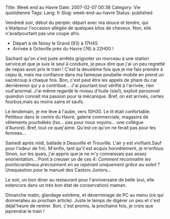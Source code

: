 Title: Week end au Havre
Date: 2007-02-07 00:38
Category: Vie quotidienne
Tags:
Lang: fr
Slug: week-end-au-havre
Status: published

Vendredi soir, début du périple: départ avec ma douce et tendre, qui s'étaitpour l'occasion allégée de quelques kilos de cheveux. Non, elle n'avaitpourtant pas une coupe afro.

<div class="\"hitencart\"" style="\&quot;margin-left:" 2em\"="">

-   Départ à de Noisy le Grand (93) à 17H45
-   Arrivée à Octeville près du Havre (76) à 22H00 ! 

</div>

Sachant qu'on s'est juste arrêtés grignoter un morceau à une station service,et que je suis le seul à conduire, je peux dire que j'ai un peu regretté de nepas avoir pris le train ! C'est la deuxième fois que je me fais prendre à cejeu là, mais ma confiance dans ma fameuse poubelle-mobile en prend un sacrécoup à chaque fois. Bon, c'est peut être les appels de phare du car derrièremoi qui y a contribué... J'ai pourtant tout vérifié à l'arrivée, rien vud'anormal. J'ai même regardé le niveau d'huile (sisi!), exploit personnel quandon connait ma passion pour la mécanique. Bref, on est arrivés, certes fourbus,mais au moins sains et saufs.

Le lendemain, je me lève à l'aube, vers 10H30. Le lit était confortable. Petittour dans le centre du Havre, galerie commerciale, magasins de vêtements pourbébés (tss... pas pour nous voyons... une collègue d'Aurore). Bref, tout ce quej'aime. Qu'est ce qu'on ne ferait pas pour les femmes...

Samedi après midi, ballade à Deauville et Trouville. L'air y est vivifiant.Sauf pour l'odeur de fric. M'enfin, tant qu'il est acquis honnêtement, je m'enfous. Sinon, sur les quais, j'ai appris que je ne m'y connaissais pas assez enorientation... Point à creuser un de ces 4: *Comment reconnaitre les pointscardinaux précisément en se repérant uniquement grâce au soleil ?* Unequestion pour le manuel des Castors Juniors...

Le soir, un bon diner au restaurant pour l'anniversaire de belle (oui, elle estencore dans un très bon état de conservation) maman.

Dimanche matin, glandage extrême, et déverminage de PC au menu (ce qui donneralieu au prochain article). Juste le temps de digérer un peu et c'est déjàl'heure de rentrer. Bon, c'est promis, la prochaine fois, je crois que jeprendrai le train !
